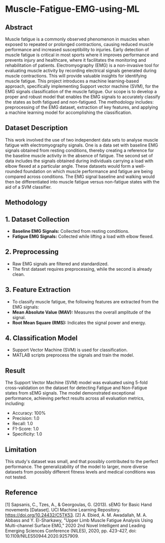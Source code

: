 # Muscle-Fatigue-EMG-using-ML
## Abstract
Muscle fatigue is a commonly observed phenomenon in muscles when exposed to repeated or prolonged contractions, causing reduced muscle performance and increased susceptibility to injuries. Early detection of muscle fatigue is critical in most sports where it improves performance and prevents injury and healthcare, where it facilitates the monitoring and rehabilitation of patients. Electromyography (EMG) is a non-invasive tool for evaluating muscle activity by recording electrical signals generated during muscle contractions. This will provide valuable insights for identifying muscle fatigue. This project introduces a machine learning-based approach, specifically implementing Support vector machine (SVM), for the EMG signals classification of the muscle fatigue. Our scope is to develop a proper and robust model that enables the EMG signals to accurately classify the states as both fatigued and non-fatigued. The methodology includes: preprocessing of the EMG dataset, extraction of key features, and applying a machine learning model for accomplishing the classification. 

## Dataset Description
This work involved the use of two independent data sets to analyse muscle fatigue with electromyography signals. One is a data set with baseline EMG signals obtained from resting conditions, thereby creating a reference for the baseline muscle activity in the absence of fatigue. The second set of data includes the signals obtained during individuals carrying a load with elbow flexed at a particular angle. These datasets would form a well-rounded foundation on which muscle performance and fatigue are being compared across conditions. The EMG signal baseline and walking would then be differentiated into muscle fatigue versus non-fatigue states with the aid of a SVM classifier.

## Methodology
## 1. Dataset Collection  
- **Baseline EMG Signals:** Collected from resting conditions.  
- **Fatigue EMG Signals:** Collected while lifting a load with elbow flexed.  

## 2. Preprocessing  
- Raw EMG signals are filtered and standardized.  
- The first dataset requires preprocessing, while the second is already clean.

## 3. Feature Extraction
- To classify muscle fatigue, the following features are extracted from the EMG signals:  
- **Mean Absolute Value (MAV):** Measures the overall amplitude of the signal.  
- **Root Mean Square (RMS):** Indicates the signal power and energy.
  
## 4. Classification Model  
- Support Vector Machine (SVM) is used for classification.  
- MATLAB scripts preprocess the signals and train the model.

## Result
The Support Vector Machine (SVM) model was evaluated using 5-fold cross-validation on the dataset for detecting Fatigue and Non-Fatigue states from sEMG signals. The model demonstrated exceptional performance, achieving perfect results across all evaluation metrics, including:
- Accuracy: 100%
- Precision: 1.0
- Recall: 1.0
- F1-Score: 1.0
- Specificity: 1.0

## Limitation
This study's dataset was small, and that possibly contributed to the perfect performance. The generalizability of the model to larger, more diverse datasets from possibly different fitness levels and medical conditions was not tested.

## Reference
[1] Sapsanis, C., Tzes, A., & Georgoulas, G. (2013). sEMG for Basic Hand movements [Dataset]. UCI Machine Learning Repository. https://doi.org/10.24432/C5TK53.
[2] A. Ebied, A. M. Awadallah, M. A. Abbass and Y. El-Sharkawy, 
"Upper Limb Muscle Fatigue Analysis Using Multi-channel Surface EMG," 
2020 2nd Novel Intelligent and Leading Emerging Sciences Conference (NILES), 2020,
pp. 423-427, doi: 10.1109/NILES50944.2020.9257909.



